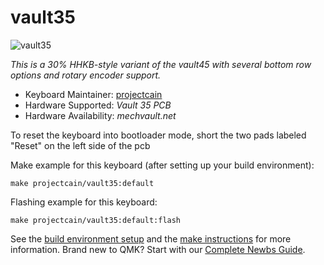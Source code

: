 # vault35

![vault35](https://i.imgur.com/yw3Fvjx.jpg)

*This is a 30% HHKB-style variant of the vault45 with several bottom row options and rotary encoder support.*

* Keyboard Maintainer: [projectcain](https://github.com/projectcain)
* Hardware Supported: *Vault 35 PCB*
* Hardware Availability: *mechvault.net*

To reset the keyboard into bootloader mode, short the two pads labeled "Reset" on the left side of the pcb

Make example for this keyboard (after setting up your build environment):

    make projectcain/vault35:default

Flashing example for this keyboard:

    make projectcain/vault35:default:flash

See the [build environment setup](https://docs.qmk.fm/#/getting_started_build_tools) and the [make instructions](https://docs.qmk.fm/#/getting_started_make_guide) for more information. Brand new to QMK? Start with our [Complete Newbs Guide](https://docs.qmk.fm/#/newbs).

